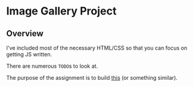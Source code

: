 # Image Gallery Project

## Overview

I've included most of the necessary HTML/CSS so that you can focus on getting JS written.

There are numerous `TODO`s to look at.

The purpose of the assignment is to build [this](https://simple-image-gallery-demo.netlify.app/) (or something similar).
